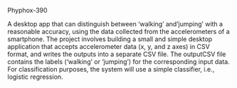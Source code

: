 Phyphox-390

A desktop app that can distinguish between ‘walking’ and‘jumping’ with a reasonable accuracy, using the data collected from the accelerometers of a smartphone. The project involves building a small and simple desktop application that accepts accelerometer data (x, y, and z axes) in CSV format, and writes the outputs into a separate CSV file. The outputCSV file contains the labels (‘walking’ or ‘jumping’) for the corresponding input data. For classification purposes, the system will use a simple classifier, i.e., logistic regression.
